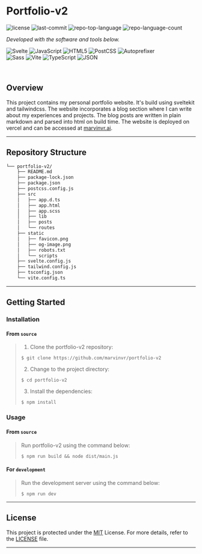 <p align="left">
    <h1 align="left">Portfolio-v2</h1>
</p>

<p align="left">
	<img src="https://img.shields.io/github/license/marvinvr/portfolio-v2?style=flat-square&logo=opensourceinitiative&logoColor=white&color=0080ff" alt="license">
	<img src="https://img.shields.io/github/last-commit/marvinvr/portfolio-v2?style=flat-square&logo=git&logoColor=white&color=0080ff" alt="last-commit">
	<img src="https://img.shields.io/github/languages/top/marvinvr/portfolio-v2?style=flat-square&color=0080ff" alt="repo-top-language">
	<img src="https://img.shields.io/github/languages/count/marvinvr/portfolio-v2?style=flat-square&color=0080ff" alt="repo-language-count">
<p>
<p align="left">
		<em>Developed with the software and tools below.</em>
</p>
<p align="left">
	<img src="https://img.shields.io/badge/Svelte-FF3E00.svg?style=flat-square&logo=Svelte&logoColor=white" alt="Svelte">
	<img src="https://img.shields.io/badge/JavaScript-F7DF1E.svg?style=flat-square&logo=JavaScript&logoColor=black" alt="JavaScript">
	<img src="https://img.shields.io/badge/HTML5-E34F26.svg?style=flat-square&logo=HTML5&logoColor=white" alt="HTML5">
	<img src="https://img.shields.io/badge/PostCSS-DD3A0A.svg?style=flat-square&logo=PostCSS&logoColor=white" alt="PostCSS">
	<img src="https://img.shields.io/badge/Autoprefixer-DD3735.svg?style=flat-square&logo=Autoprefixer&logoColor=white" alt="Autoprefixer">
	<br>
	<img src="https://img.shields.io/badge/Sass-CC6699.svg?style=flat-square&logo=Sass&logoColor=white" alt="Sass">
	<img src="https://img.shields.io/badge/Vite-646CFF.svg?style=flat-square&logo=Vite&logoColor=white" alt="Vite">
	<img src="https://img.shields.io/badge/TypeScript-3178C6.svg?style=flat-square&logo=TypeScript&logoColor=white" alt="TypeScript">
	<img src="https://img.shields.io/badge/JSON-000000.svg?style=flat-square&logo=JSON&logoColor=white" alt="JSON">
</p>

<br>

## Overview

This project contains my personal portfolio website. It's build using sveltekit and tailwindcss. The website incorporates a blog section where I can write about my experiences and projects. The blog posts are written in plain markdown and parsed into html on build time. The website is deployed on vercel and can be accessed at [marvinvr.ai](https://marvinvr.ai).

---

## Repository Structure

```sh
└── portfolio-v2/
    ├── README.md
    ├── package-lock.json
    ├── package.json
    ├── postcss.config.js
    ├── src
    │   ├── app.d.ts
    │   ├── app.html
    │   ├── app.scss
    │   ├── lib
    │   ├── posts
    │   └── routes
    ├── static
    │   ├── favicon.png
    │   ├── og-image.png
    │   ├── robots.txt
    │   └── scripts
    ├── svelte.config.js
    ├── tailwind.config.js
    ├── tsconfig.json
    └── vite.config.ts
```

---

## Getting Started

### Installation

<h4>From <code>source</code></h4>

> 1. Clone the portfolio-v2 repository:
>
> ```console
> $ git clone https://github.com/marvinvr/portfolio-v2
> ```
>
> 2. Change to the project directory:
>
> ```console
> $ cd portfolio-v2
> ```
>
> 3. Install the dependencies:
>
> ```console
> $ npm install
> ```

### Usage

<h4>From <code>source</code></h4>

> Run portfolio-v2 using the command below:
>
> ```console
> $ npm run build && node dist/main.js
> ```

<h4> For <code>development</code></h4>

> Run the development server using the command below:
>
> ```console
> $ npm run dev
> ```

---

## License

This project is protected under the [MIT](https://choosealicense.com/licenses/mit) License. For more details, refer to the [LICENSE](https://choosealicense.com/licenses/mit) file.

---
